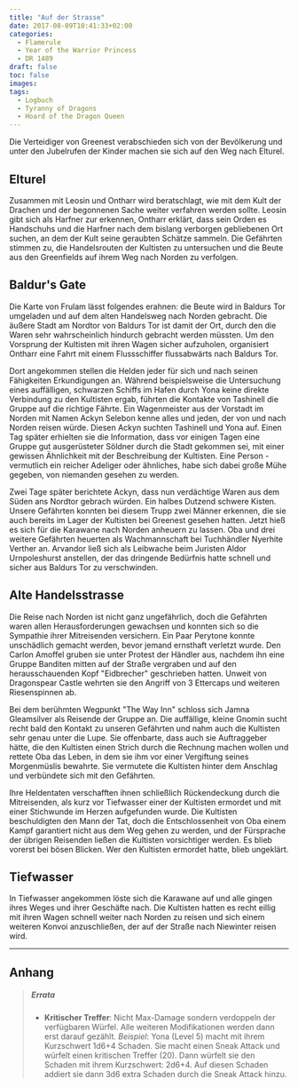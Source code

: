 ```yaml
---
title: "Auf der Strasse"
date: 2017-08-09T10:41:33+02:00
categories:
  - Flamerule
  - Year of the Warrior Princess
  - DR 1489
draft: false
toc: false
images:
tags: 
  - Logbuch
  - Tyranny of Dragons
  - Hoard of the Dragon Queen
---
```


Die Verteidiger von Greenest verabschieden sich von der Bevölkerung und unter den Jubelrufen der Kinder machen sie sich auf den Weg nach Elturel.

## Elturel

Zusammen mit Leosin und Ontharr wird beratschlagt, wie mit dem Kult der Drachen und der begonnenen Sache weiter verfahren werden sollte. Leosin gibt sich als Harfner zur erkennen, Ontharr erklärt, dass sein Orden es Handschuhs und die Harfner nach dem bislang verborgen gebliebenen Ort suchen, an dem der Kult seine geraubten Schätze sammeln. Die Gefährten stimmen zu, die Handelsrouten der Kultisten zu untersuchen und die Beute aus den Greenfields auf ihrem Weg nach Norden zu verfolgen.

## Baldur's Gate

Die Karte von Frulam lässt folgendes erahnen: die Beute wird in Baldurs Tor umgeladen und auf dem alten Handelsweg nach Norden gebracht. Die äußere Stadt am Nordtor von Baldurs Tor ist damit der Ort, durch den die Waren sehr wahrscheinlich hindurch gebracht werden müssten. Um den Vorsprung der Kultisten  mit ihren Wagen sicher aufzuholen, organisiert Ontharr eine Fahrt mit einem Flussschiffer flussabwärts nach Baldurs Tor.

Dort angekommen stellen die Helden jeder für sich und nach seinen Fähigkeiten Erkundigungen an. Während beispielsweise die Untersuchung eines auffälligen, schwarzen Schiffs im Hafen durch Yona keine direkte Verbindung zu den Kultisten ergab, führten die Kontakte von Tashinell die Gruppe auf die richtige Fährte. Ein Wagenmeister aus der Vorstadt im Norden mit Namen Ackyn Selebon kenne alles und jeden, der von und nach Norden reisen würde. Diesen Ackyn suchten Tashinell und Yona auf. Einen Tag später erhielten sie die Information, dass vor einigen Tagen eine Gruppe gut ausgerüsteter Söldner durch die Stadt gekommen sei, mit einer gewissen Ähnlichkeit mit der Beschreibung der Kultisten. Eine Person - vermutlich ein reicher Adeliger oder ähnliches, habe sich dabei große Mühe gegeben, von niemanden gesehen zu werden.

Zwei Tage später  berichtete Ackyn, dass nun verdächtige Waren aus dem Süden ans Nordtor gebrach würden. Ein halbes Dutzend schwere Kisten. Unsere Gefährten konnten bei diesem Trupp zwei Männer erkennen, die sie auch bereits im Lager der Kultisten bei Greenest gesehen hatten. Jetzt hieß es sich für die Karawane nach Norden anheuern zu lassen. Oba und drei weitere Gefährten heuerten als Wachmannschaft bei Tuchhändler Nyerhite Verther an. Arvandor ließ sich als Leibwache beim Juristen Aldor Urnpoleshurst anstellen, der das dringende Bedürfnis hatte schnell und sicher aus Baldurs Tor zu verschwinden.

## Alte Handelsstrasse

Die Reise nach Norden ist nicht ganz ungefährlich, doch die Gefährten waren allen Herausforderungen gewachsen und konnten sich so die Sympathie ihrer Mitreisenden versichern. Ein Paar Perytone konnte unschädlich gemacht werden, bevor jemand ernsthaft verletzt wurde. Den Carlon Amoffel gruben sie unter Protest der Händler aus, nachdem ihn eine Gruppe Banditen mitten auf der Straße vergraben und auf den herausschauenden Kopf "Eidbrecher" geschrieben hatten. Unweit von Dragonspear Castle wehrten sie den Angriff von 3 Ettercaps und weiteren Riesenspinnen ab.

Bei dem berühmten Wegpunkt "The Way Inn" schloss sich Jamna Gleamsilver als Reisende der Gruppe an. Die auffällige, kleine Gnomin sucht recht bald den Kontakt zu unseren Gefährten und nahm auch die Kultisten sehr genau unter die Lupe. Sie offenbarte, dass auch sie Auftraggeber hätte, die den Kultisten einen Strich durch die Rechnung machen wollen und rettete Oba das Leben, in dem sie ihm vor einer Vergiftung seines Morgenmüslis bewahrte. Sie vermutete die Kultisten hinter dem Anschlag und verbündete sich mit den Gefährten. 

Ihre Heldentaten verschafften ihnen schließlich Rückendeckung durch die Mitreisenden, als kurz vor Tiefwasser einer der Kultisten ermordet und mit einer Stichwunde im Herzen aufgefunden wurde. Die Kultisten beschuldigten den Mann der Tat, doch die Entschlossenheit von Oba einem Kampf garantiert nicht aus dem Weg gehen zu werden, und der Fürsprache der übrigen Reisenden ließen die Kultisten vorsichtiger werden. Es blieb vorerst bei bösen Blicken. Wer den Kultisten ermordet hatte, blieb ungeklärt.

## Tiefwasser

In Tiefwasser angekommen löste sich die Karawane auf und alle gingen ihres Weges und ihrer Geschäfte nach. Die Kultisten hatten es recht eillig mit ihren Wagen schnell weiter nach Norden zu reisen und sich einem weiteren Konvoi anzuschließen, der auf der Straße nach Niewinter reisen wird.

___
## Anhang

>##### Errata
>
>* **Kritischer Treffer**: Nicht Max-Damage sondern verdoppeln der verfügbaren Würfel. Alle weiteren Modifikationen werden dann erst darauf gezählt. *Beispiel*: Yona (Level 5) macht mit ihrem Kurzschwert 1d6+4 Schaden. Sie macht einen Sneak Attack und würfelt einen kritischen Treffer (20). Dann würfelt sie den Schaden mit ihrem Kurzschwert: 2d6+4. Auf diesen Schaden addiert sie dann 3d6 extra Schaden durch die Sneak Attack hinzu.